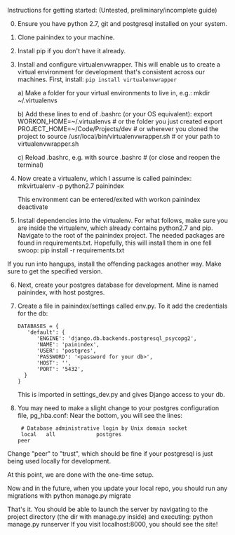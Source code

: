 Instructions for getting started:
(Untested, preliminary/incomplete guide)


0. Ensure you have python 2.7, git and postgresql installed on your system.

1. Clone painindex to your machine.

2. Install pip if you don't have it already.

3. Install and configure virtualenvwrapper.  This will enable us to create a virtual environment
   for development that's consistent across our machines. First, install:
    ``pip install virtualenvwrapper``

   a) Make a folder for your virtual environments to live in, e.g.:
    mkdir ~/.virtualenvs
    
   b) Add these lines to end of .bashrc (or your OS equivalent):
    export WORKON_HOME=~/.virtualenvs           # or the folder you just created
    export PROJECT_HOME=~/Code/Projects/dev     # or wherever you cloned the project to
    source /usr/local/bin/virtualenvwrapper.sh  # or your path to virtualenvwrapper.sh
    
   c) Reload .bashrc, e.g. with
    source .bashrc      # (or close and reopen the terminal)

4. Now create a virtualenv, which I assume is called painindex:
    mkvirtualenv -p python2.7 painindex

   This environment can be entered/exited with
       workon painindex
       deactivate

5. Install dependencies into the virtualenv.
   For what follows, make sure you are inside the virtualenv, which already contains
   python2.7 and pip.
   Navigate to the root of the painindex project. The needed packages are found in requirements.txt.
   Hopefully, this will install them in one fell swoop:
    pip install -r requirements.txt

  If you run into hangups, install the offending packages another way.
  Make sure to get the specified version.

6. Next, create your postgres database for development. Mine is named painindex, with host postgres.

7. Create a file in painindex/settings called env.py.  To it add the credentials for the db:
   ```
   DATABASES = {
      'default': {
         'ENGINE': 'django.db.backends.postgresql_psycopg2',
         'NAME': 'painindex',
         'USER': 'postgres',
         'PASSWORD': '<password for your db>',
         'HOST': '',
         'PORT': '5432',
     }
   }
   ```


   This is imported in settings_dev.py and gives Django access to your db.
8. You may need to make a slight change to your postgres configuration file, pg_hba.conf:
   Near the bottom, you will see the lines:
   ```
    # Database administrative login by Unix domain socket 
    local   all             postgres                                peer
   ```

  Change "peer" to "trust", which should be fine if your postgresql is just being used 
  locally for development.



At this point, we are done with the one-time setup.

Now and in the future, when you update your local repo, you should run
any migrations with 
  python manage.py migrate

That's it.  You should be able to launch the server by navigating
to the project directory (the dir with manage.py inside) and executing:
  python manage.py runserver
If you visit localhost:8000, you should see the site!
